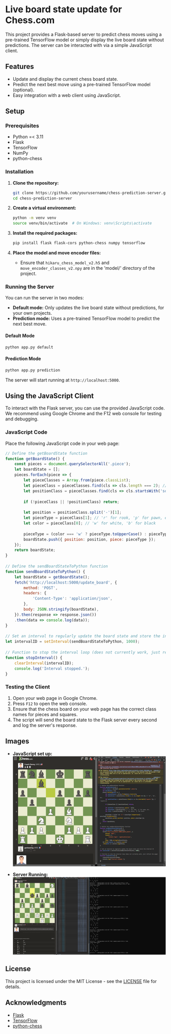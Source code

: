 # Live board state update for Chess.com

This project provides a Flask-based server to predict chess moves using a pre-trained TensorFlow model or simply display the live board state without predictions. The server can be interacted with via a simple JavaScript client.

## Features
- Update and display the current chess board state.
- Predict the next best move using a pre-trained TensorFlow model (optional).
- Easy integration with a web client using JavaScript.

## Setup

### Prerequisites
- Python =< 3.11
- Flask
- TensorFlow
- NumPy
- python-chess

### Installation

1. **Clone the repository:**
   ```sh
   git clone https://github.com/yourusername/chess-prediction-server.git
   cd chess-prediction-server
   ```

2. **Create a virtual environment:**
   ```sh
   python -m venv venv
   source venv/bin/activate  # On Windows: venv\Scripts\activate
   ```

3. **Install the required packages:**
   ```sh
   pip install flask flask-cors python-chess numpy tensorflow
   ```

4. **Place the model and move encoder files:**
   - Ensure that `hikaru_chess_model_v2.h5` and `move_encoder_classes_v2.npy` are in the 'model/' directory of the project.

### Running the Server

You can run the server in two modes: 
- **Default mode:** Only updates the live board state without predictions, for your own projects.
- **Prediction mode:** Uses a pre-trained TensorFlow model to predict the next best move.

#### Default Mode

```sh
python app.py default
```

#### Prediction Mode

```sh
python app.py prediction
```

The server will start running at `http://localhost:5000`.

## Using the JavaScript Client

To interact with the Flask server, you can use the provided JavaScript code. We recommend using Google Chrome and the F12 web console for testing and debugging.

### JavaScript Code

Place the following JavaScript code in your web page:

```javascript
// Define the getBoardState function
function getBoardState() {
    const pieces = document.querySelectorAll('.piece');
    let boardState = [];
    pieces.forEach(piece => {
        let pieceClasses = Array.from(piece.classList);
        let pieceClass = pieceClasses.find(cls => cls.length === 2); // 'wr', 'bp', etc.
        let positionClass = pieceClasses.find(cls => cls.startsWith('square-')); // 'square-11'

        if (!pieceClass || !positionClass) return;

        let position = positionClass.split('-')[1];
        let pieceType = pieceClass[1]; // 'r' for rook, 'p' for pawn, etc.
        let color = pieceClass[0]; // 'w' for white, 'b' for black

        pieceType = (color === 'w' ? pieceType.toUpperCase() : pieceType.toLowerCase());
        boardState.push({ position: position, piece: pieceType });
    });
    return boardState;
}

// Define the sendBoardStateToPython function
function sendBoardStateToPython() {
    let boardState = getBoardState();
    fetch('http://localhost:5000/update_board', {
        method: 'POST',
        headers: {
            'Content-Type': 'application/json',
        },
        body: JSON.stringify(boardState),
    }).then(response => response.json())
    .then(data => console.log(data));
}

// Set an interval to regularly update the board state and store the interval ID
let intervalID = setInterval(sendBoardStateToPython, 1000);

// Function to stop the interval loop (does not currently work, just refresh the page)
function stopInterval() {
    clearInterval(intervalID);
    console.log('Interval stopped.');
}
```

### Testing the Client

1. Open your web page in Google Chrome.
2. Press `F12` to open the web console.
3. Ensure that the chess board on your web page has the correct class names for pieces and squares.
4. The script will send the board state to the Flask server every second and log the server's response.

## Images

- **JavaScript set up:**
  ![JS web console](images/web_console.png)

- **Server Running:**
  ![Server Running](images/server_running.png)

## License

This project is licensed under the MIT License - see the [LICENSE](LICENSE) file for details.

## Acknowledgments

- [Flask](https://flask.palletsprojects.com/)
- [TensorFlow](https://www.tensorflow.org/)
- [python-chess](https://python-chess.readthedocs.io/)
